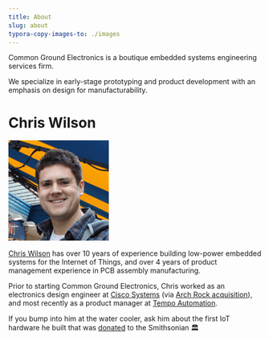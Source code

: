 ```yaml
---
title: About
slug: about
typora-copy-images-to: ./images
---
```


Common Ground Electronics is a boutique embedded systems engineering services firm.

We specialize in early-stage prototyping and product development with an emphasis on design for manufacturability.

# Chris Wilson

![chris_200](images/chris_200.png)

[Chris Wilson](https://www.linkedin.com/in/cdwilson/) has over 10 years of experience building low-power embedded systems for the Internet of Things, and over 4 years of product management experience in PCB assembly manufacturing.

Prior to starting Common Ground Electronics, Chris worked as an electronics design engineer at [Cisco Systems](https://www.cisco.com/) (via [Arch Rock acquisition](https://www.cisco.com/c/en/us/about/corporate-strategy-office/acquisitions/arch-rock.html)), and most recently as a product manager at [Tempo Automation](https://tempoautomation.com/).

If you bump into him at the water cooler, ask him about the first IoT hardware he built that was [donated](https://www.si.edu/object/arch-rock-phynet-wireless-sensor-network%253Anmah_1822657) to the Smithsonian 🏛️
